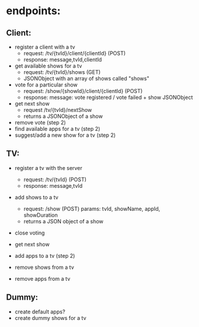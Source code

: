 endpoints:
==========

Client:
-------
* register a client with a tv
    * request: /tv/{tvId}/client/{clientId} (POST)
    * response: message,tvId,clientId
* get available shows for a tv
    * request: /tv/{tvId}/shows (GET)
    * JSONObject with an array of shows called "shows"
* vote for a particular show
    * request: /show/{showId}/client/{clientId} (POST)
    * response: message: vote registered / vote failed + show JSONObject
* get next show
    * request /tv/{tvId}/nextShow
    * returns a JSONObject of a show
* remove vote (step 2)
* find available apps for a tv (step 2)
* suggest/add a new show for a tv (step 2)

TV:
---
* register a tv with the server
    * request: /tv/{tvId} (POST)
    * response: message,tvId
* add shows to a tv
    * request: /show (POST) params: tvId, showName, appId, showDuration
    * returns a JSON object of a show
* close voting    
* get next show
* add apps to a tv (step 2)

* remove shows from a tv
* remove apps from a tv


Dummy:
------
* create default apps?
* create dummy shows for a tv